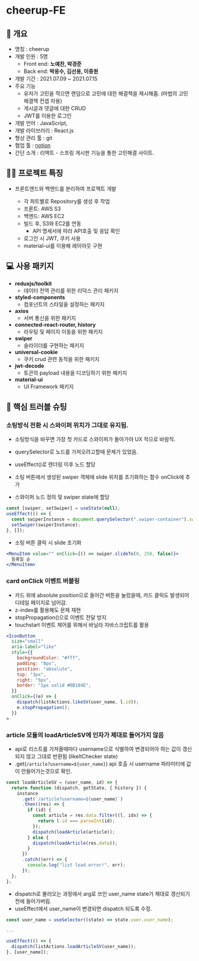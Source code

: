 # cheerup-FE

## 📕 개요

- 명칭 : cheerup
- 개발 인원 : 5명
  - Front end: **노예찬, 박경준**
  - Back end: **박응수, 김선용, 이중원**
- 개발 기간 : 2021.07.09 ~ 2021.07.15
- 주요 기능
  - 유저가 고민을 적으면 랜덤으로 고민에 대한 해결책을 제시해줌. (마법의 고민해결책 컨셉 차용)
  - 게시글과 댓글에 대한 CRUD
  - JWT를 이용한 로그인
- 개발 언어 : JavaScript,
- 개발 라이브러리 : React.js
- 형상 관리 툴 : git
- 협업 툴 : [notion](https://www.notion.so/22-1fc891afa24f457aac4aac2cb320a79f)
- 간단 소개 : 리액트 - 스프링 게시판 기능을 통한 고민해결 사이트.

## ☝🏻 프로젝트 특징

- 프론트엔드와 백엔드를 분리하여 프로젝트 개발

  - 각 파트별로 Repository를 생성 후 작업
  - 프론트: AWS S3
  - 백엔드: AWS EC2
  - 빌드 후, S3와 EC2를 연동
    - API 명세서에 따라 API호출 및 응답 확인
  - 로그인 시 JWT, 쿠키 사용
  - material-ui를 이용해 레이아웃 구현

## 💻 사용 패키지

* **reduxjs/toolkit**
  - 데이터 전역 관리를 위한 리덕스 관리 패키지
* **styled-components**
  - 컴포넌트의 스타일을 설정하는 패키지
* **axios**
  - 서버 통신을 위한 패키지
* **connected-react-router, history**
  - 라우팅 및 페이지 이동을 위한 패키지
* **swiper**
  - 슬라이더를 구현하는 패키지
* **universal-cookie**
  - 쿠키 crud 관련 동작을 위한 패키지
* **jwt-decode**
  - 토큰의 payload 내용을 디코딩하기 위한 패키지
* **material-ui**
  - UI Framework 패키지

## 🚀 핵심 트러블 슈팅

### 소팅방식 전환 시 스와이퍼 위치가 그대로 유지됨.
- 소팅방식을 바꾸면 가장 첫 카드로 스와이퍼가 돌아가야 UX 적으로 바람직.
- querySelector로 노드를 가져오려고할때 문제가 있었음.
- useEffect()로 렌더링 이후 노드 할당
- 소팅 버튼에서 생성된 swiper 객체에 slide 위치를 초기화하는 함수 onClick에 추가

- 스와이퍼 노드 정의 및 swiper state에 할당
```jsx
const [swiper, setSwiper] = useState(null);
useEffect(() => {
  const swiperInstance = document.querySelector(".swiper-container").swiper;
  setSwiper(swiperInstance);
}, []);
```

- 소팅 버튼 클릭 시 slide 초기화

```jsx
<MenuItem value="" onClick={() => swiper.slideTo(0, 250, false)}>
  등록일 순
</MenuItem>
```

### card onClick 이벤트 버블링
- 카드 위에 absolute position으로 들어간 버튼을 눌렀을때, 카드 클릭도 발생되어 디테일 페이지로 넘어감.
- z-index를 활용해도 문제 재현
- stopPropagation()으로 이벤트 전달 방지
- touchstart 이벤트 제어를 위해서 바닐라 자바스크립트를 활용

```jsx
<IconButton
  size="small"
  aria-label="like"
  style={{
    backgroundColor: "#fff",
    padding: "8px",
    position: "absolute",
    top: "3px",
    right: "5px",
    border: "1px solid #0B184E",
  }}
  onClick={(e) => {
    dispatch(listActions.likeSV(user_name, l.id));
    e.stopPropagation();
  }}
>
```

### article 모듈의 loadArticleSV에 인자가 제대로 들어가지 않음
- api로 리스트를 가져올때마다 username으로 식별하여 변경되어야 하는 값이 갱신되지 않고 그대로 반환됨 (likeItChecker state)
- .get(`/article?username=${user_name}`) api 호출 시 username 파라미터에 값이 안들어가는것으로 확인.

```jsx
const loadArticleSV = (user_name, id) => {
  return function (dispatch, getState, { history }) {
    instance
      .get(`/article?username=${user_name}`)
      .then((res) => {
        if (id) {
          const article = res.data.filter((l, idx) => {
            return l.id === parseInt(id);
          });
          dispatch(loadArticle(article));
        } else {
          dispatch(loadArticle(res.data));
        }
      })
      .catch((err) => {
        console.log("list load error!", err);
      });
  };
};
```

- dispatch로 불러오는 과정에서 arg로 쓰인 user_name state가 제대로 갱신되기 전에 들어가버림.
- useEffect에서 user_name이 변경되면 dispatch 되도록 수정.

```jsx
const user_name = useSelector((state) => state.user.user_name);

...

useEffect(() => {
  dispatch(listActions.loadArticleSV(user_name));
}, [user_name]);
```
